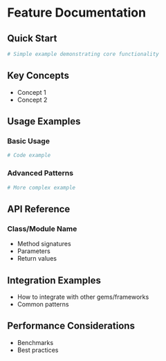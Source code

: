 # Feature Documentation

## Quick Start
```ruby
# Simple example demonstrating core functionality
```

## Key Concepts
- Concept 1
- Concept 2

## Usage Examples
### Basic Usage
```ruby
# Code example
```

### Advanced Patterns
```ruby
# More complex example
```

## API Reference
### Class/Module Name
- Method signatures
- Parameters
- Return values

## Integration Examples
- How to integrate with other gems/frameworks
- Common patterns

## Performance Considerations
- Benchmarks
- Best practices

